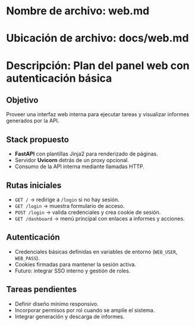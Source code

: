 # Nombre de archivo: web.md
# Ubicación de archivo: docs/web.md
# Descripción: Plan del panel web con autenticación básica

## Objetivo

Proveer una interfaz web interna para ejecutar tareas y visualizar informes generados por la API.

## Stack propuesto

- **FastAPI** con plantillas Jinja2 para renderizado de páginas.
- Servidor **Uvicorn** detrás de un proxy opcional.
- Consumo de la API interna mediante llamadas HTTP.

## Rutas iniciales

- `GET /` → redirige a `/login` si no hay sesión.
- `GET /login` → muestra formulario de acceso.
- `POST /login` → valida credenciales y crea cookie de sesión.
- `GET /dashboard` → menú principal con enlaces a informes y acciones.

## Autenticación

- Credenciales básicas definidas en variables de entorno (`WEB_USER`, `WEB_PASS`).
- Cookies firmadas para mantener la sesión activa.
- Futuro: integrar SSO interno y gestión de roles.

## Tareas pendientes

- Definir diseño mínimo responsivo.
- Incorporar permisos por rol cuando se amplíe el sistema.
- Integrar generación y descarga de informes.
